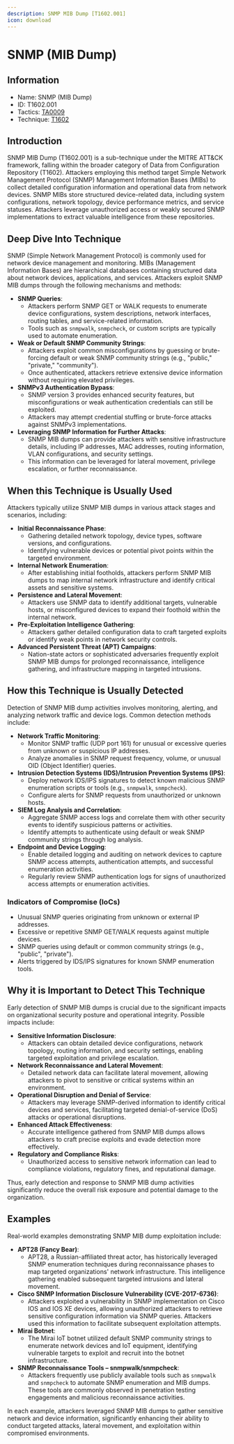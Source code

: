 ```yaml
---
description: SNMP MIB Dump [T1602.001]
icon: download
---
```


# SNMP (MIB Dump)

## Information

* Name: SNMP (MIB Dump)
* ID: T1602.001
* Tactics: [TA0009](../)
* Technique: [T1602](./)

## Introduction

SNMP MIB Dump (T1602.001) is a sub-technique under the MITRE ATT\&CK framework, falling within the broader category of Data from Configuration Repository (T1602). Attackers employing this method target Simple Network Management Protocol (SNMP) Management Information Bases (MIBs) to collect detailed configuration information and operational data from network devices. SNMP MIBs store structured device-related data, including system configurations, network topology, device performance metrics, and service statuses. Attackers leverage unauthorized access or weakly secured SNMP implementations to extract valuable intelligence from these repositories.

## Deep Dive Into Technique

SNMP (Simple Network Management Protocol) is commonly used for network device management and monitoring. MIBs (Management Information Bases) are hierarchical databases containing structured data about network devices, applications, and services. Attackers exploit SNMP MIB dumps through the following mechanisms and methods:

* **SNMP Queries**:
  * Attackers perform SNMP GET or WALK requests to enumerate device configurations, system descriptions, network interfaces, routing tables, and service-related information.
  * Tools such as `snmpwalk`, `snmpcheck`, or custom scripts are typically used to automate enumeration.
* **Weak or Default SNMP Community Strings**:
  * Attackers exploit common misconfigurations by guessing or brute-forcing default or weak SNMP community strings (e.g., "public," "private," "community").
  * Once authenticated, attackers retrieve extensive device information without requiring elevated privileges.
* **SNMPv3 Authentication Bypass**:
  * SNMP version 3 provides enhanced security features, but misconfigurations or weak authentication credentials can still be exploited.
  * Attackers may attempt credential stuffing or brute-force attacks against SNMPv3 implementations.
* **Leveraging SNMP Information for Further Attacks**:
  * SNMP MIB dumps can provide attackers with sensitive infrastructure details, including IP addresses, MAC addresses, routing information, VLAN configurations, and security settings.
  * This information can be leveraged for lateral movement, privilege escalation, or further reconnaissance.

## When this Technique is Usually Used

Attackers typically utilize SNMP MIB dumps in various attack stages and scenarios, including:

* **Initial Reconnaissance Phase**:
  * Gathering detailed network topology, device types, software versions, and configurations.
  * Identifying vulnerable devices or potential pivot points within the targeted environment.
* **Internal Network Enumeration**:
  * After establishing initial footholds, attackers perform SNMP MIB dumps to map internal network infrastructure and identify critical assets and sensitive systems.
* **Persistence and Lateral Movement**:
  * Attackers use SNMP data to identify additional targets, vulnerable hosts, or misconfigured devices to expand their foothold within the internal network.
* **Pre-Exploitation Intelligence Gathering**:
  * Attackers gather detailed configuration data to craft targeted exploits or identify weak points in network security controls.
* **Advanced Persistent Threat (APT) Campaigns**:
  * Nation-state actors or sophisticated adversaries frequently exploit SNMP MIB dumps for prolonged reconnaissance, intelligence gathering, and infrastructure mapping in targeted intrusions.

## How this Technique is Usually Detected

Detection of SNMP MIB dump activities involves monitoring, alerting, and analyzing network traffic and device logs. Common detection methods include:

* **Network Traffic Monitoring**:
  * Monitor SNMP traffic (UDP port 161) for unusual or excessive queries from unknown or suspicious IP addresses.
  * Analyze anomalies in SNMP request frequency, volume, or unusual OID (Object Identifier) queries.
* **Intrusion Detection Systems (IDS)/Intrusion Prevention Systems (IPS)**:
  * Deploy network IDS/IPS signatures to detect known malicious SNMP enumeration scripts or tools (e.g., `snmpwalk`, `snmpcheck`).
  * Configure alerts for SNMP requests from unauthorized or unknown hosts.
* **SIEM Log Analysis and Correlation**:
  * Aggregate SNMP access logs and correlate them with other security events to identify suspicious patterns or activities.
  * Identify attempts to authenticate using default or weak SNMP community strings through log analysis.
* **Endpoint and Device Logging**:
  * Enable detailed logging and auditing on network devices to capture SNMP access attempts, authentication attempts, and successful enumeration activities.
  * Regularly review SNMP authentication logs for signs of unauthorized access attempts or enumeration activities.

### Indicators of Compromise (IoCs)

* Unusual SNMP queries originating from unknown or external IP addresses.
* Excessive or repetitive SNMP GET/WALK requests against multiple devices.
* SNMP queries using default or common community strings (e.g., "public", "private").
* Alerts triggered by IDS/IPS signatures for known SNMP enumeration tools.

## Why it is Important to Detect This Technique

Early detection of SNMP MIB dumps is crucial due to the significant impacts on organizational security posture and operational integrity. Possible impacts include:

* **Sensitive Information Disclosure**:
  * Attackers can obtain detailed device configurations, network topology, routing information, and security settings, enabling targeted exploitation and privilege escalation.
* **Network Reconnaissance and Lateral Movement**:
  * Detailed network data can facilitate lateral movement, allowing attackers to pivot to sensitive or critical systems within an environment.
* **Operational Disruption and Denial of Service**:
  * Attackers may leverage SNMP-derived information to identify critical devices and services, facilitating targeted denial-of-service (DoS) attacks or operational disruptions.
* **Enhanced Attack Effectiveness**:
  * Accurate intelligence gathered from SNMP MIB dumps allows attackers to craft precise exploits and evade detection more effectively.
* **Regulatory and Compliance Risks**:
  * Unauthorized access to sensitive network information can lead to compliance violations, regulatory fines, and reputational damage.

Thus, early detection and response to SNMP MIB dump activities significantly reduce the overall risk exposure and potential damage to the organization.

## Examples

Real-world examples demonstrating SNMP MIB dump exploitation include:

* **APT28 (Fancy Bear)**:
  * APT28, a Russian-affiliated threat actor, has historically leveraged SNMP enumeration techniques during reconnaissance phases to map targeted organizations' network infrastructure. This intelligence gathering enabled subsequent targeted intrusions and lateral movement.
* **Cisco SNMP Information Disclosure Vulnerability (CVE-2017-6736)**:
  * Attackers exploited a vulnerability in SNMP implementation on Cisco IOS and IOS XE devices, allowing unauthorized attackers to retrieve sensitive configuration information via SNMP queries. Attackers used this information to facilitate subsequent exploitation attempts.
* **Mirai Botnet**:
  * The Mirai IoT botnet utilized default SNMP community strings to enumerate network devices and IoT equipment, identifying vulnerable targets to exploit and recruit into the botnet infrastructure.
* **SNMP Reconnaissance Tools – snmpwalk/snmpcheck**:
  * Attackers frequently use publicly available tools such as `snmpwalk` and `snmpcheck` to automate SNMP enumeration and MIB dumps. These tools are commonly observed in penetration testing engagements and malicious reconnaissance activities.

In each example, attackers leveraged SNMP MIB dumps to gather sensitive network and device information, significantly enhancing their ability to conduct targeted attacks, lateral movement, and exploitation within compromised environments.
